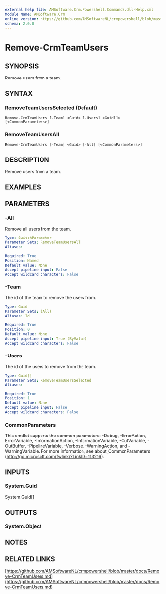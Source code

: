 ```yaml
---
external help file: AMSoftware.Crm.Powershell.Commands.dll-Help.xml
Module Name: AMSoftware.Crm
online version: https://github.com/AMSoftwareNL/crmpowershell/blob/master/docs/Remove-CrmTeamUsers.md
schema: 2.0.0
---
```


# Remove-CrmTeamUsers

## SYNOPSIS
Remove users from a team.

## SYNTAX

### RemoveTeamUsersSelected (Default)
```
Remove-CrmTeamUsers [-Team] <Guid> [-Users] <Guid[]> [<CommonParameters>]
```

### RemoveTeamUsersAll
```
Remove-CrmTeamUsers [-Team] <Guid> [-All] [<CommonParameters>]
```

## DESCRIPTION
Remove users from a team.

## EXAMPLES

## PARAMETERS

### -All
Remove all users from the team.

```yaml
Type: SwitchParameter
Parameter Sets: RemoveTeamUsersAll
Aliases: 

Required: True
Position: Named
Default value: None
Accept pipeline input: False
Accept wildcard characters: False
```

### -Team
The id of the team to remove the users from.

```yaml
Type: Guid
Parameter Sets: (All)
Aliases: Id

Required: True
Position: 0
Default value: None
Accept pipeline input: True (ByValue)
Accept wildcard characters: False
```

### -Users
The id of the users to remove from the team.

```yaml
Type: Guid[]
Parameter Sets: RemoveTeamUsersSelected
Aliases: 

Required: True
Position: 1
Default value: None
Accept pipeline input: False
Accept wildcard characters: False
```

### CommonParameters
This cmdlet supports the common parameters: -Debug, -ErrorAction, -ErrorVariable, -InformationAction, -InformationVariable, -OutVariable, -OutBuffer, -PipelineVariable, -Verbose, -WarningAction, and -WarningVariable. For more information, see about_CommonParameters (http://go.microsoft.com/fwlink/?LinkID=113216).

## INPUTS

### System.Guid
System.Guid[]

## OUTPUTS

### System.Object

## NOTES

## RELATED LINKS

[https://github.com/AMSoftwareNL/crmpowershell/blob/master/docs/Remove-CrmTeamUsers.md](https://github.com/AMSoftwareNL/crmpowershell/blob/master/docs/Remove-CrmTeamUsers.md)

